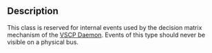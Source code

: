 ## Description

This class is reserved for internal events used by the decision matrix mechanism of the [VSCP Daemon](https://www.vscp.org/docs/vscpd/doku.php). Events of this type should never be visible on a physical bus. 

